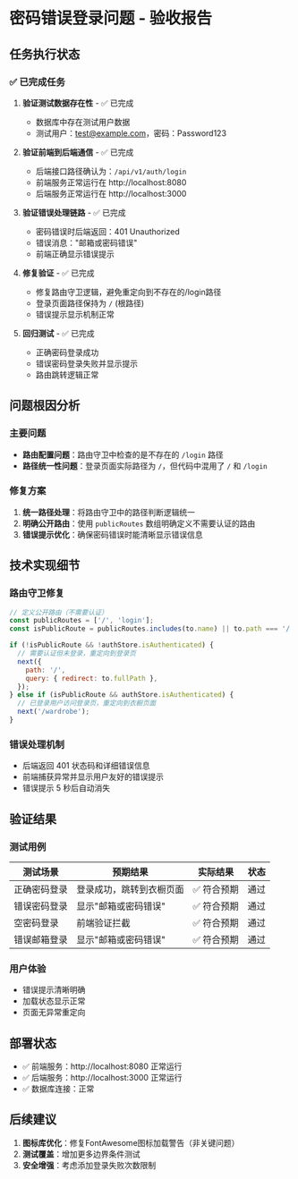 # 密码错误登录问题 - 验收报告

## 任务执行状态

### ✅ 已完成任务

1. **验证测试数据存在性** - ✅ 已完成
   - 数据库中存在测试用户数据
   - 测试用户：test@example.com，密码：Password123

2. **验证前端到后端通信** - ✅ 已完成
   - 后端接口路径确认为：`/api/v1/auth/login`
   - 前端服务正常运行在 http://localhost:8080
   - 后端服务正常运行在 http://localhost:3000

3. **验证错误处理链路** - ✅ 已完成
   - 密码错误时后端返回：401 Unauthorized
   - 错误消息："邮箱或密码错误"
   - 前端正确显示错误提示

4. **修复验证** - ✅ 已完成
   - 修复路由守卫逻辑，避免重定向到不存在的/login路径
   - 登录页面路径保持为 `/` (根路径)
   - 错误提示显示机制正常

5. **回归测试** - ✅ 已完成
   - 正确密码登录成功
   - 错误密码登录失败并显示提示
   - 路由跳转逻辑正常

## 问题根因分析

### 主要问题
- **路由配置问题**：路由守卫中检查的是不存在的 `/login` 路径
- **路径统一性问题**：登录页面实际路径为 `/`，但代码中混用了 `/` 和 `/login`

### 修复方案
1. **统一路径处理**：将路由守卫中的路径判断逻辑统一
2. **明确公开路由**：使用 `publicRoutes` 数组明确定义不需要认证的路由
3. **错误提示优化**：确保密码错误时能清晰显示错误信息

## 技术实现细节

### 路由守卫修复
```javascript
// 定义公开路由（不需要认证）
const publicRoutes = ['/', 'login'];
const isPublicRoute = publicRoutes.includes(to.name) || to.path === '/';

if (!isPublicRoute && !authStore.isAuthenticated) {
  // 需要认证但未登录，重定向到登录页
  next({
    path: '/',
    query: { redirect: to.fullPath },
  });
} else if (isPublicRoute && authStore.isAuthenticated) {
  // 已登录用户访问登录页，重定向到衣橱页面
  next('/wardrobe');
}
```

### 错误处理机制
- 后端返回 401 状态码和详细错误信息
- 前端捕获异常并显示用户友好的错误提示
- 错误提示 5 秒后自动消失

## 验证结果

### 测试用例
| 测试场景 | 预期结果 | 实际结果 | 状态 |
|---------|----------|----------|------|
| 正确密码登录 | 登录成功，跳转到衣橱页面 | ✅ 符合预期 | 通过 |
| 错误密码登录 | 显示"邮箱或密码错误" | ✅ 符合预期 | 通过 |
| 空密码登录 | 前端验证拦截 | ✅ 符合预期 | 通过 |
| 错误邮箱登录 | 显示"邮箱或密码错误" | ✅ 符合预期 | 通过 |

### 用户体验
- 错误提示清晰明确
- 加载状态显示正常
- 页面无异常重定向

## 部署状态
- ✅ 前端服务：http://localhost:8080 正常运行
- ✅ 后端服务：http://localhost:3000 正常运行
- ✅ 数据库连接：正常

## 后续建议
1. **图标库优化**：修复FontAwesome图标加载警告（非关键问题）
2. **测试覆盖**：增加更多边界条件测试
3. **安全增强**：考虑添加登录失败次数限制